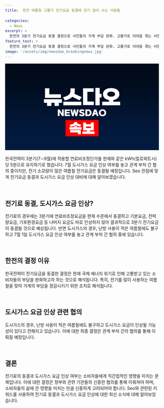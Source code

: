 ```yaml
---
title:  한전 여름철 고물가 전기요금 동결에 전기 많이 쓰는 사람들

categories:
  - News
excerpt: >
  한전의 3분기 전기요금 동결 결정으로 서민들의 가계 부담 완화. 고물가로 어려움 겪는 서민에게 긍정적 영향 예상. 7∼9월 연료비조정단가를 현 수준인 kWh당 5원으로 유지. 에너지 가격 흐름을 고려해 결정되는 연료비조정단가는 최근 +5원까지 적용 중. 세계적인 에너지 위기에 따른 한전의 어려움과 43조원대의 누적 적자 문제가 존재. 도시가스 요금 인상 여부는 협의 중. (총 글자 수: 150자)
feature_text: >
  한전의 3분기 전기요금 동결 결정으로 서민들의 가계 부담 완화. 고물가로 어려움 겪는 서민에게 긍정적 영향 예상. 7∼9월 연료비조정단가를 현 수준인 kWh당 5원으로 유지. 에너지 가격 흐름을 고려해 결정되는 연료비조정단가는 최근 +5원까지 적용 중. 세계적인 에너지 위기에 따른 한전의 어려움과 43조원대의 누적 적자 문제가 존재. 도시가스 요금 인상 여부는 협의 중. (총 글자 수: 150자)
image: '/assets/img/newsdao_breakingnews.jpg'
---
```


<p><img src="/assets/img/newsdao_breakingnews.jpg" alt="koreaapp 속보" /></p>

<p>한국전력이 3분기(7∼9월)에 적용할 연료비조정단가를 현재와 같은 kWh(킬로와트시)당 5원으로 유지하기로 했습니다. 7월 도시가스 요금 인상 여부를 놓고 관계 부처 간 협의 중이지만, 전기 소모량이 많은 여름철 전기요금은 동결될 예정입니다. Seo 관점에 맞게 전기요금 동결과 도시가스 요금 인상 대비에 대해 알아보겠습니다.</p>

<p data-ke-size="size16">&nbsp;</p>

<h2 data-ke-size="size26">전기료 동결, 도시가스 요금 인상?</h2>

<p>전기료의 경우에는 3분기에 연료비조정요금을 현재 수준에서 동결하고 기본요금, 전력량요금, 기후환경요금 등 나머지 요금도 따로 인상하지 않아 결과적으로 3분기 전기요금이 동결될 것으로 예상됩니다. 반면 도시가스의 경우, 난방 사용이 적은 여름철에도 불구하고 7월 1일 도시가스 요금 인상 여부를 놓고 관계 부처 간 협의 중에 있습니다.</p>

<p data-ke-size="size16">&nbsp;</p>

<h2 data-ke-size="size26">한전의 결정 이유</h2>

<p>한국전력이 전기요금을 동결한 결정은 현재 국제 에너지 위기로 인해 고통받고 있는 소비자들의 부담을 완화하고자 하는 것으로 해석됩니다. 특히, 전기를 많이 사용하는 여름철을 맞아 가계의 부담을 경감시키기 위한 조치로 해석됩니다.</p>

<p data-ke-size="size16">&nbsp;</p>

<h2 data-ke-size="size26">도시가스 요금 인상 관련 협의</h2>

<p>도시가스의 경우, 난방 사용이 적은 여름철에도 불구하고 도시가스 요금이 인상될 가능성이 있다고 전해지고 있습니다. 이에 대한 최종 결정은 관계 부처 간의 협의를 통해 이뤄질 예정입니다.</p>

<p data-ke-size="size16">&nbsp;</p>

<h2 data-ke-size="size26">결론</h2>

<p>전기료의 동결과 도시가스 요금 인상 여부는 소비자들에게 직간접적인 영향을 미치는 문제입니다. 이에 대한 결정은 정부와 관련 기관들의 신중한 협의를 통해 이뤄져야 하며, 소비자들의 삶에 큰 영향을 미치는 만큼 신중하게 고려되어야 합니다. Seo와 관련된 키워드를 사용하여 전기료 동결과 도시가스 요금 인상에 대한 최신 소식에 대해 알아보았습니다.</p>


